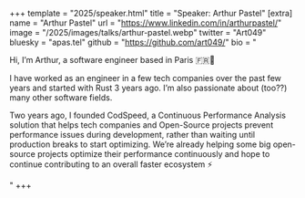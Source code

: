 +++
template = "2025/speaker.html"
title = "Speaker: Arthur Pastel"
[extra]
  name = "Arthur Pastel"
  url = "https://www.linkedin.com/in/arthurpastel/"
  image = "/2025/images/talks/arthur-pastel.webp"
  twitter = "Art049"
  bluesky = "apas.tel"
  github = "https://github.com/art049/"
  bio = "<p>Hi, I’m Arthur, a software engineer based in Paris 🇫🇷🥖</p><p>I have worked as an engineer in a few tech companies over the past few years and started with Rust 3 years ago. I’m also passionate about (too??) many other software fields.</p><p>Two years ago, I founded CodSpeed, a Continuous Performance Analysis solution that helps tech companies and Open-Source projects prevent performance issues during development, rather than waiting until production breaks to start optimizing. We’re already helping some big open-source projects optimize their performance continuously and hope to continue contributing to an overall faster ecosystem ⚡️</p>"
+++
